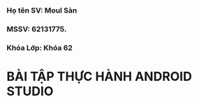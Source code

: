 ### Họ tên SV: Moul Sàn
### MSSV: 62131775.
### Khóa Lớp: Khóa 62

# BÀI TẬP THỰC HÀNH ANDROID STUDIO
